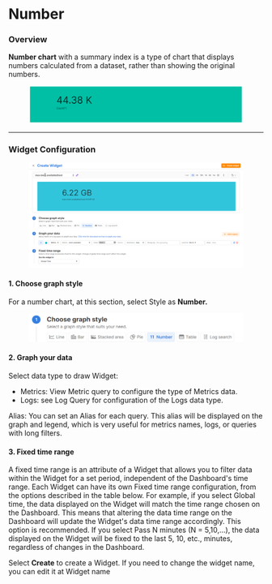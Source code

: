# Number

### Overview

**Number chart** with a summary index is a type of chart that displays numbers calculated from a dataset, rather than showing the original numbers.

<figure><img src="../../../../.gitbook/assets/image (67) (1).png" alt=""><figcaption></figcaption></figure>

***

### Widget Configuration

<figure><img src="../../../../.gitbook/assets/image (68) (1).png" alt=""><figcaption></figcaption></figure>

#### 1. Choose graph style

For a number chart, at this section, select Style as **Number.**

<figure><img src="../../../../.gitbook/assets/image (69) (1).png" alt="" width="563"><figcaption></figcaption></figure>

#### 2. Graph your data

Select data type to draw Widget:

* Metrics: View Metric query to configure the type of Metrics data.
* Logs: see Log Query for configuration of the Logs data type.

Alias: You can set an Alias for each query. This alias will be displayed on the graph and legend, which is very useful for metrics names, logs, or queries with long filters.

#### 3. Fixed time range

A fixed time range is an attribute of a Widget that allows you to filter data within the Widget for a set period, independent of the Dashboard's time range. Each Widget can have its own Fixed time range configuration, from the options described in the table below. For example, if you select Global time, the data displayed on the Widget will match the time range chosen on the Dashboard. This means that altering the data time range on the Dashboard will update the Widget's data time range accordingly. This option is recommended. If you select Pass N minutes (N = 5,10,...), the data displayed on the Widget will be fixed to the last 5, 10, etc., minutes, regardless of changes in the Dashboard.

Select **Create** to create a Widget. If you need to change the widget name, you can edit it at Widget name
